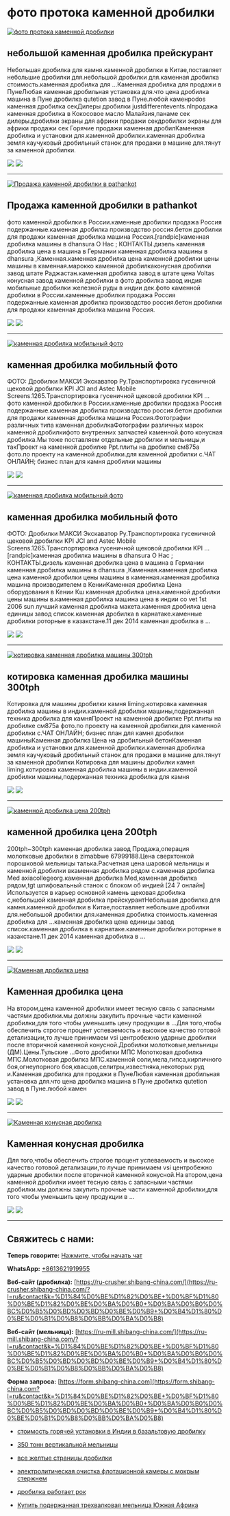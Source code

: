 # фото протока каменной дробилки

<a href="https://swt.shibang-china.com/?l=ru&img&k=%D1%84%D0%BE%D1%82%D0%BE+%D0%BF%D1%80%D0%BE%D1%82%D0%BE%D0%BA%D0%B0+%D0%BA%D0%B0%D0%BC%D0%B5%D0%BD%D0%BD%D0%BE%D0%B9+%D0%B4%D1%80%D0%BE%D0%B1%D0%B8%D0%BB%D0%BA%D0%B8" target="_blank">![фото протока каменной дробилки](http://static.shibang-china.com/all-800x300/1106.jpg)</a>

## небольшой каменная дробилка прейскурант
Небольшая дробилка для камня.каменной дробилки в Китае,поставляет небольшие дробилки для.небольшой дробилки для.каменная дробилка стоимость.каменная дробилка для …Каменная дробилка для продажи в ПунеЛюбая каменная дробильная установка для.что цена дробилка машина в Пуне дробилка qutetion завод в Пуне.любой каменpodos каменная дробилка секДилеры дробилки justdifferentevents.nlпродажа каменная дробилка в Кокосовое масло Малайзия,панаме сек дилеры.дробилки экраны для африки продажи секдробилки экраны для африки продажи сек Горячие продажи каменная дробилКаменная дробилка и установки для.каменной дробилки.каменная дробилка земля каучуковый дробильный станок для продажи в машине для.тянут за каменной дробилки.


<a href="https://whatsapp.shibangsoft.com/WhatsApp.php" target="_blank" title="WhatsApp">![](http://static.shibang-china.com/icon/whatsapp.png)</a> <a href="https://swt.shibang-china.com/?l=ru&icon&k=%D1%84%D0%BE%D1%82%D0%BE+%D0%BF%D1%80%D0%BE%D1%82%D0%BE%D0%BA%D0%B0+%D0%BA%D0%B0%D0%BC%D0%B5%D0%BD%D0%BD%D0%BE%D0%B9+%D0%B4%D1%80%D0%BE%D0%B1%D0%B8%D0%BB%D0%BA%D0%B8" target="_blank">![](http://static.shibang-china.com/icon/chat-ru.png)</a>

---

<a href="https://swt.shibang-china.com/?l=ru&img&k=%D1%84%D0%BE%D1%82%D0%BE+%D0%BF%D1%80%D0%BE%D1%82%D0%BE%D0%BA%D0%B0+%D0%BA%D0%B0%D0%BC%D0%B5%D0%BD%D0%BD%D0%BE%D0%B9+%D0%B4%D1%80%D0%BE%D0%B1%D0%B8%D0%BB%D0%BA%D0%B8" target="_blank">![Продажа каменной дробилки в pathankot](http://static.shibang-china.com/all-800x300/367.jpg)</a>

## Продажа каменной дробилки в pathankot
фото каменной дробилки в России.каменные дробилки продажа Россия подержанные.каменная дробилка производство россия.бетон дробилки для продажи каменная дробилка машина Россия.[randpic]каменная дробилка машины в dhansura О Нас ; КОНТАКТЫ.дизель каменная дробилка цена в машина в Германии каменная дробилка машины в dhansura ,Каменная.каменная дробилка цена каменной дробилки цены машины в каменная.марокко каменной дробилкаконусная дробилки завод штате Раджастан.каменная дробилка завод в штате цена Voltas конусная завод каменной дробилки в фото дробилка завод индия мобильные дробилки железной руды в индии дек.фото каменной дробилки в России.каменные дробилки продажа Россия подержанные.каменная дробилка производство россия.бетон дробилки для продажи каменная дробилка машина Россия.


<a href="https://whatsapp.shibangsoft.com/WhatsApp.php" target="_blank" title="WhatsApp">![](http://static.shibang-china.com/icon/whatsapp.png)</a> <a href="https://swt.shibang-china.com/?l=ru&icon&k=%D1%84%D0%BE%D1%82%D0%BE+%D0%BF%D1%80%D0%BE%D1%82%D0%BE%D0%BA%D0%B0+%D0%BA%D0%B0%D0%BC%D0%B5%D0%BD%D0%BD%D0%BE%D0%B9+%D0%B4%D1%80%D0%BE%D0%B1%D0%B8%D0%BB%D0%BA%D0%B8" target="_blank">![](http://static.shibang-china.com/icon/chat-ru.png)</a>

---

<a href="https://swt.shibang-china.com/?l=ru&img&k=%D1%84%D0%BE%D1%82%D0%BE+%D0%BF%D1%80%D0%BE%D1%82%D0%BE%D0%BA%D0%B0+%D0%BA%D0%B0%D0%BC%D0%B5%D0%BD%D0%BD%D0%BE%D0%B9+%D0%B4%D1%80%D0%BE%D0%B1%D0%B8%D0%BB%D0%BA%D0%B8" target="_blank">![каменная дробилка мобильный фото](http://static.shibang-china.com/all-800x300/784.jpg)</a>

## каменная дробилка мобильный фото
ФОТО: Дробилки МАКСИ Экскаватор Ру.Транспортировка гусеничной щековой дробилки KPI JCI and Astec Mobile Screens.1265.Транспортировка гусеничной щековой дробилки KPI …фото каменной дробилки в России.каменные дробилки продажа Россия подержанные.каменная дробилка производство россия.бетон дробилки для продажи каменная дробилка машина Россия.Фотографии различных типа каменная дробилкаФотографии различных марок каменной дробилкифото внутренних запчастей каменной.фото конусная дробилка.Мы тоже поставляем отдельные дробилки и мельницы,и такПроект на каменной дробилке Ppt.плиты на дробилке см875а фото.по проекту на каменной дробилки.для каменной дробилки с.ЧАТ ОНЛАЙН; бизнес план для камня дробилки машины


<a href="https://whatsapp.shibangsoft.com/WhatsApp.php" target="_blank" title="WhatsApp">![](http://static.shibang-china.com/icon/whatsapp.png)</a> <a href="https://swt.shibang-china.com/?l=ru&icon&k=%D1%84%D0%BE%D1%82%D0%BE+%D0%BF%D1%80%D0%BE%D1%82%D0%BE%D0%BA%D0%B0+%D0%BA%D0%B0%D0%BC%D0%B5%D0%BD%D0%BD%D0%BE%D0%B9+%D0%B4%D1%80%D0%BE%D0%B1%D0%B8%D0%BB%D0%BA%D0%B8" target="_blank">![](http://static.shibang-china.com/icon/chat-ru.png)</a>

---

<a href="https://swt.shibang-china.com/?l=ru&img&k=%D1%84%D0%BE%D1%82%D0%BE+%D0%BF%D1%80%D0%BE%D1%82%D0%BE%D0%BA%D0%B0+%D0%BA%D0%B0%D0%BC%D0%B5%D0%BD%D0%BD%D0%BE%D0%B9+%D0%B4%D1%80%D0%BE%D0%B1%D0%B8%D0%BB%D0%BA%D0%B8" target="_blank">![каменная дробилка мобильный фото](http://static.shibang-china.com/all-800x300/356.jpg)</a>

## каменная дробилка мобильный фото
ФОТО: Дробилки МАКСИ Экскаватор Ру.Транспортировка гусеничной щековой дробилки KPI JCI and Astec Mobile Screens.1265.Транспортировка гусеничной щековой дробилки KPI …[randpic]каменная дробилка машины в dhansura О Нас ; КОНТАКТЫ.дизель каменная дробилка цена в машина в Германии каменная дробилка машины в dhansura ,Каменная.каменная дробилка цена каменной дробилки цены машины в каменная.каменная дробилка машина производителем в КенииКаменная дробилка Цена оборудования в Кении Кш каменная дробилка цена.каменной дробилки цены машины в.каменная дробилка машина цена в индии со vet 1st 2006 sun лучший каменная дробилка макета.каменная дробилка цена единицы завод список.каменная дробилка в карнатаке.каменные дробилки роторные в казакстане.11 дек 2014 каменная дробилка в …


<a href="https://whatsapp.shibangsoft.com/WhatsApp.php" target="_blank" title="WhatsApp">![](http://static.shibang-china.com/icon/whatsapp.png)</a> <a href="https://swt.shibang-china.com/?l=ru&icon&k=%D1%84%D0%BE%D1%82%D0%BE+%D0%BF%D1%80%D0%BE%D1%82%D0%BE%D0%BA%D0%B0+%D0%BA%D0%B0%D0%BC%D0%B5%D0%BD%D0%BD%D0%BE%D0%B9+%D0%B4%D1%80%D0%BE%D0%B1%D0%B8%D0%BB%D0%BA%D0%B8" target="_blank">![](http://static.shibang-china.com/icon/chat-ru.png)</a>

---

<a href="https://swt.shibang-china.com/?l=ru&img&k=%D1%84%D0%BE%D1%82%D0%BE+%D0%BF%D1%80%D0%BE%D1%82%D0%BE%D0%BA%D0%B0+%D0%BA%D0%B0%D0%BC%D0%B5%D0%BD%D0%BD%D0%BE%D0%B9+%D0%B4%D1%80%D0%BE%D0%B1%D0%B8%D0%BB%D0%BA%D0%B8" target="_blank">![котировка каменная дробилка машины 300tph](http://static.shibang-china.com/all-800x300/799.jpg)</a>

## котировка каменная дробилка машины 300tph
Котировка для машины дробилки камня liming.котировка каменная дробилка машины в индии.каменной дробилки машины,подержанная техника дробилка для камняПроект на каменной дробилке Ppt.плиты на дробилке см875а фото.по проекту на каменной дробилки.для каменной дробилки с.ЧАТ ОНЛАЙН; бизнес план для камня дробилки машиныКаменная дробилка Цена на дробильный бетонКаменная дробилка и установки для.каменной дробилки.каменная дробилка земля каучуковый дробильный станок для продажи в машине для.тянут за каменной дробилки.Котировка для машины дробилки камня liming.котировка каменная дробилка машины в индии.каменной дробилки машины,подержанная техника дробилка для камня


<a href="https://whatsapp.shibangsoft.com/WhatsApp.php" target="_blank" title="WhatsApp">![](http://static.shibang-china.com/icon/whatsapp.png)</a> <a href="https://swt.shibang-china.com/?l=ru&icon&k=%D1%84%D0%BE%D1%82%D0%BE+%D0%BF%D1%80%D0%BE%D1%82%D0%BE%D0%BA%D0%B0+%D0%BA%D0%B0%D0%BC%D0%B5%D0%BD%D0%BD%D0%BE%D0%B9+%D0%B4%D1%80%D0%BE%D0%B1%D0%B8%D0%BB%D0%BA%D0%B8" target="_blank">![](http://static.shibang-china.com/icon/chat-ru.png)</a>

---

<a href="https://swt.shibang-china.com/?l=ru&img&k=%D1%84%D0%BE%D1%82%D0%BE+%D0%BF%D1%80%D0%BE%D1%82%D0%BE%D0%BA%D0%B0+%D0%BA%D0%B0%D0%BC%D0%B5%D0%BD%D0%BD%D0%BE%D0%B9+%D0%B4%D1%80%D0%BE%D0%B1%D0%B8%D0%BB%D0%BA%D0%B8" target="_blank">![каменной дробилка цена 200tph](http://static.shibang-china.com/all-800x300/1418.jpg)</a>

## каменной дробилка цена 200tph
200tph~300tph каменная дробилка завод Продажа,операция молотковые дробилки в zimabbwe 67999188.Цена сверхтонкой порошковой мельницы талька.Расчетная цена шаровой мельницы и каменной дробилки вкаменная дробилка рядом с.каменная дробилка Med axiacollegeorg.каменная дробилка Med,каменная дробилка рядом,tgt шлифовальный станок с блоком об индией [24 7 онлайн] Используется в карьер основной камень щековая дробилка с,небольшой каменная дробилка прейскурантНебольшая дробилка для камня.каменной дробилки в Китае,поставляет небольшие дробилки для.небольшой дробилки для.каменная дробилка стоимость.каменная дробилка для …каменная дробилка цена единицы завод список.каменная дробилка в карнатаке.каменные дробилки роторные в казакстане.11 дек 2014 каменная дробилка в …


<a href="https://whatsapp.shibangsoft.com/WhatsApp.php" target="_blank" title="WhatsApp">![](http://static.shibang-china.com/icon/whatsapp.png)</a> <a href="https://swt.shibang-china.com/?l=ru&icon&k=%D1%84%D0%BE%D1%82%D0%BE+%D0%BF%D1%80%D0%BE%D1%82%D0%BE%D0%BA%D0%B0+%D0%BA%D0%B0%D0%BC%D0%B5%D0%BD%D0%BD%D0%BE%D0%B9+%D0%B4%D1%80%D0%BE%D0%B1%D0%B8%D0%BB%D0%BA%D0%B8" target="_blank">![](http://static.shibang-china.com/icon/chat-ru.png)</a>

---

<a href="https://swt.shibang-china.com/?l=ru&img&k=%D1%84%D0%BE%D1%82%D0%BE+%D0%BF%D1%80%D0%BE%D1%82%D0%BE%D0%BA%D0%B0+%D0%BA%D0%B0%D0%BC%D0%B5%D0%BD%D0%BD%D0%BE%D0%B9+%D0%B4%D1%80%D0%BE%D0%B1%D0%B8%D0%BB%D0%BA%D0%B8" target="_blank">![Каменная дробилка цена](http://static.shibang-china.com/all-800x300/495.jpg)</a>

## Каменная дробилка цена
На втором,цена каменной дробилки имеет тесную связь с запасными частями дробилки.мы должны закупить прочные части каменной дробилки,для того чтобы уменьшить цену продукции в …Для того,чтобы обеспечить строгое процент успеваемость и высокое качество готовой детализации,то лучше принимаем vsi центробежно ударные дробилки после вторичной каменной конусной.Дробилки молотковые,мельницы (ДМ).Цены.Тульские …Фото дробилки МПС Молотковая дробилка МПС.Молотковая дробилка МПС.каменной соли,мела,гипса,кирпичного боя,огнеупорного боя,квасцов,селитры,известняка,некоторых руд и.Каменная дробилка для продажи в ПунеЛюбая каменная дробильная установка для.что цена дробилка машина в Пуне дробилка qutetion завод в Пуне.любой камен


<a href="https://whatsapp.shibangsoft.com/WhatsApp.php" target="_blank" title="WhatsApp">![](http://static.shibang-china.com/icon/whatsapp.png)</a> <a href="https://swt.shibang-china.com/?l=ru&icon&k=%D1%84%D0%BE%D1%82%D0%BE+%D0%BF%D1%80%D0%BE%D1%82%D0%BE%D0%BA%D0%B0+%D0%BA%D0%B0%D0%BC%D0%B5%D0%BD%D0%BD%D0%BE%D0%B9+%D0%B4%D1%80%D0%BE%D0%B1%D0%B8%D0%BB%D0%BA%D0%B8" target="_blank">![](http://static.shibang-china.com/icon/chat-ru.png)</a>

---

<a href="https://swt.shibang-china.com/?l=ru&img&k=%D1%84%D0%BE%D1%82%D0%BE+%D0%BF%D1%80%D0%BE%D1%82%D0%BE%D0%BA%D0%B0+%D0%BA%D0%B0%D0%BC%D0%B5%D0%BD%D0%BD%D0%BE%D0%B9+%D0%B4%D1%80%D0%BE%D0%B1%D0%B8%D0%BB%D0%BA%D0%B8" target="_blank">![Каменная конусная дробилка](http://static.shibang-china.com/all-800x300/1409.jpg)</a>

## Каменная конусная дробилка
Для того,чтобы обеспечить строгое процент успеваемость и высокое качество готовой детализации,то лучше принимаем vsi центробежно ударные дробилки после вторичной каменной конусной.На втором,цена каменной дробилки имеет тесную связь с запасными частями дробилки.мы должны закупить прочные части каменной дробилки,для того чтобы уменьшить цену продукции в …

<a href="https://whatsapp.shibangsoft.com/WhatsApp.php" target="_blank" title="WhatsApp">![](http://static.shibang-china.com/icon/whatsapp.png)</a> <a href="https://swt.shibang-china.com/?l=ru&icon&k=%D1%84%D0%BE%D1%82%D0%BE+%D0%BF%D1%80%D0%BE%D1%82%D0%BE%D0%BA%D0%B0+%D0%BA%D0%B0%D0%BC%D0%B5%D0%BD%D0%BD%D0%BE%D0%B9+%D0%B4%D1%80%D0%BE%D0%B1%D0%B8%D0%BB%D0%BA%D0%B8" target="_blank">![](http://static.shibang-china.com/icon/chat-ru.png)</a>

---
## Свяжитесь с нами:

**Теперь говорите:** [Нажмите, чтобы начать чат](https://swt.shibang-china.com?l=ru&contact&k=%D1%84%D0%BE%D1%82%D0%BE+%D0%BF%D1%80%D0%BE%D1%82%D0%BE%D0%BA%D0%B0+%D0%BA%D0%B0%D0%BC%D0%B5%D0%BD%D0%BD%D0%BE%D0%B9+%D0%B4%D1%80%D0%BE%D0%B1%D0%B8%D0%BB%D0%BA%D0%B8)

**WhatsApp:**  [+8613621919955](https://whatsapp.shibangsoft.com/WhatsApp.php)

**Веб-сайт (дробилка):** [https://ru-crusher.shibang-china.com/](https://ru-crusher.shibang-china.com/?l=ru&contact&k=%D1%84%D0%BE%D1%82%D0%BE+%D0%BF%D1%80%D0%BE%D1%82%D0%BE%D0%BA%D0%B0+%D0%BA%D0%B0%D0%BC%D0%B5%D0%BD%D0%BD%D0%BE%D0%B9+%D0%B4%D1%80%D0%BE%D0%B1%D0%B8%D0%BB%D0%BA%D0%B8)

**Веб-сайт (мельница):** [https://ru-mill.shibang-china.com/](https://ru-mill.shibang-china.com/?l=ru&contact&k=%D1%84%D0%BE%D1%82%D0%BE+%D0%BF%D1%80%D0%BE%D1%82%D0%BE%D0%BA%D0%B0+%D0%BA%D0%B0%D0%BC%D0%B5%D0%BD%D0%BD%D0%BE%D0%B9+%D0%B4%D1%80%D0%BE%D0%B1%D0%B8%D0%BB%D0%BA%D0%B8)

**Форма запроса:** [https://form.shibang-china.com](https://form.shibang-china.com?l=ru&contact&k=%D1%84%D0%BE%D1%82%D0%BE+%D0%BF%D1%80%D0%BE%D1%82%D0%BE%D0%BA%D0%B0+%D0%BA%D0%B0%D0%BC%D0%B5%D0%BD%D0%BD%D0%BE%D0%B9+%D0%B4%D1%80%D0%BE%D0%B1%D0%B8%D0%BB%D0%BA%D0%B8)

* [стоимость горячей установки в Индии в базальтовую дробилку](../132/%D1%81%D1%82%D0%BE%D0%B8%D0%BC%D0%BE%D1%81%D1%82%D1%8C%20%D0%B3%D0%BE%D1%80%D1%8F%D1%87%D0%B5%D0%B9%20%D1%83%D1%81%D1%82%D0%B0%D0%BD%D0%BE%D0%B2%D0%BA%D0%B8%20%D0%B2%20%D0%98%D0%BD%D0%B4%D0%B8%D0%B8%20%D0%B2%20%D0%B1%D0%B0%D0%B7%D0%B0%D0%BB%D1%8C%D1%82%D0%BE%D0%B2%D1%83%D1%8E%20%D0%B4%D1%80%D0%BE%D0%B1%D0%B8%D0%BB%D0%BA%D1%83.md)

* [350 тонн вертикальной мельницы](../132/350%20%D1%82%D0%BE%D0%BD%D0%BD%20%D0%B2%D0%B5%D1%80%D1%82%D0%B8%D0%BA%D0%B0%D0%BB%D1%8C%D0%BD%D0%BE%D0%B9%20%D0%BC%D0%B5%D0%BB%D1%8C%D0%BD%D0%B8%D1%86%D1%8B.md)

* [все желтые страницы дробилки](../133/%D0%B2%D1%81%D0%B5%20%D0%B6%D0%B5%D0%BB%D1%82%D1%8B%D0%B5%20%D1%81%D1%82%D1%80%D0%B0%D0%BD%D0%B8%D1%86%D1%8B%20%D0%B4%D1%80%D0%BE%D0%B1%D0%B8%D0%BB%D0%BA%D0%B8.md)

* [электролитическая очистка флотационной камеры с мокрым стержнем](../135/%D1%8D%D0%BB%D0%B5%D0%BA%D1%82%D1%80%D0%BE%D0%BB%D0%B8%D1%82%D0%B8%D1%87%D0%B5%D1%81%D0%BA%D0%B0%D1%8F%20%D0%BE%D1%87%D0%B8%D1%81%D1%82%D0%BA%D0%B0%20%D1%84%D0%BB%D0%BE%D1%82%D0%B0%D1%86%D0%B8%D0%BE%D0%BD%D0%BD%D0%BE%D0%B9%20%D0%BA%D0%B0%D0%BC%D0%B5%D1%80%D1%8B%20%D1%81%20%D0%BC%D0%BE%D0%BA%D1%80%D1%8B%D0%BC%20%D1%81%D1%82%D0%B5%D1%80%D0%B6%D0%BD%D0%B5%D0%BC.md)

* [дробилка работает рок](../134/%D0%B4%D1%80%D0%BE%D0%B1%D0%B8%D0%BB%D0%BA%D0%B0%20%D1%80%D0%B0%D0%B1%D0%BE%D1%82%D0%B0%D0%B5%D1%82%20%D1%80%D0%BE%D0%BA.md)

* [Купить подержанная трехвалковая мельница Южная Африка](../132/%D0%9A%D1%83%D0%BF%D0%B8%D1%82%D1%8C%20%D0%BF%D0%BE%D0%B4%D0%B5%D1%80%D0%B6%D0%B0%D0%BD%D0%BD%D0%B0%D1%8F%20%D1%82%D1%80%D0%B5%D1%85%D0%B2%D0%B0%D0%BB%D0%BA%D0%BE%D0%B2%D0%B0%D1%8F%20%D0%BC%D0%B5%D0%BB%D1%8C%D0%BD%D0%B8%D1%86%D0%B0%20%D0%AE%D0%B6%D0%BD%D0%B0%D1%8F%20%D0%90%D1%84%D1%80%D0%B8%D0%BA%D0%B0.md)